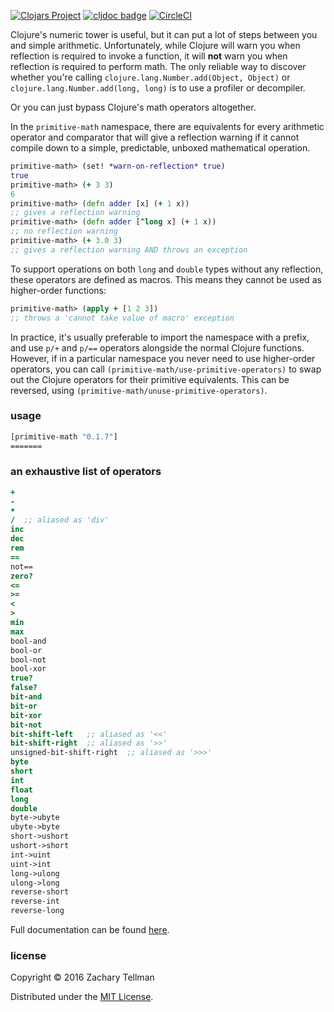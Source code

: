 [![Clojars Project](https://img.shields.io/clojars/v/org.clj-commons/primitive-math.svg)](https://clojars.org/org.clj-commons/primitive-math)
[![cljdoc badge](https://cljdoc.org/badge/org.clj-commons/primitive-math)](https://cljdoc.org/d/org.clj-commons/primitive-math)
[![CircleCI](https://circleci.com/gh/clj-commons/primitive-math.svg?style=svg)](https://circleci.com/gh/clj-commons/primitive-math)

Clojure's numeric tower is useful, but it can put a lot of steps between you and simple arithmetic.  Unfortunately, while Clojure will warn you when reflection is required to invoke a function, it will **not** warn you when reflection is required to perform math.  The only reliable way to discover whether you're calling `clojure.lang.Number.add(Object, Object)` or `clojure.lang.Number.add(long, long)` is to use a profiler or decompiler.

Or you can just bypass Clojure's math operators altogether.

In the `primitive-math` namespace, there are equivalents for every arithmetic operator and comparator that will give a reflection warning if it cannot compile down to a simple, predictable, unboxed mathematical operation.

```clojure
primitive-math> (set! *warn-on-reflection* true)
true
primitive-math> (+ 3 3)
6
primitive-math> (defn adder [x] (+ 1 x))
;; gives a reflection warning
primitive-math> (defn adder [^long x] (+ 1 x))
;; no reflection warning
primitive-math> (+ 3.0 3)
;; gives a reflection warning AND throws an exception
```

To support operations on both `long` and `double` types without any reflection, these operators are defined as macros.  This means they cannot be used as higher-order functions:

```clojure
primitive-math> (apply + [1 2 3])
;; throws a 'cannot take value of macro' exception
```

In practice, it's usually preferable to import the namespace with a prefix, and use `p/+` and `p/==` operators alongside the normal Clojure functions.  However, if in a particular namespace you never need to use higher-order operators, you can call `(primitive-math/use-primitive-operators)` to swap out the Clojure operators for their primitive equivalents.  This can be reversed, using `(primitive-math/unuse-primitive-operators)`.

### usage

```clojure
[primitive-math "0.1.7"]
=======
```

### an exhaustive list of operators

```clojure
+
-
*
/  ;; aliased as 'div'
inc
dec
rem
==
not==
zero?
<=
>=
<
>
min
max
bool-and
bool-or
bool-not
bool-xor
true?
false?
bit-and
bit-or
bit-xor
bit-not
bit-shift-left   ;; aliased as '<<'
bit-shift-right  ;; aliased as '>>'
unsigned-bit-shift-right  ;; aliased as '>>>'
byte
short
int
float
long
double
byte->ubyte
ubyte->byte
short->ushort
ushort->short
int->uint
uint->int
long->ulong
ulong->long
reverse-short
reverse-int
reverse-long
```

Full documentation can be found [here](http://ideolalia.com/primitive-math/primitive-math.html).

### license

Copyright © 2016 Zachary Tellman

Distributed under the [MIT License](http://opensource.org/licenses/MIT).
